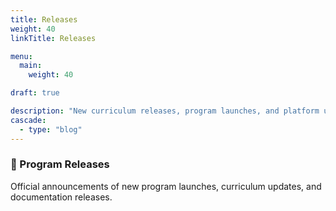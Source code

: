 ```yaml
---
title: Releases
weight: 40
linkTitle: Releases

menu: 
  main: 
    weight: 40

draft: true

description: "New curriculum releases, program launches, and platform updates."
cascade:
  - type: "blog"
---
```


### 🚀 Program Releases

Official announcements of new program launches, curriculum updates, and documentation releases.
